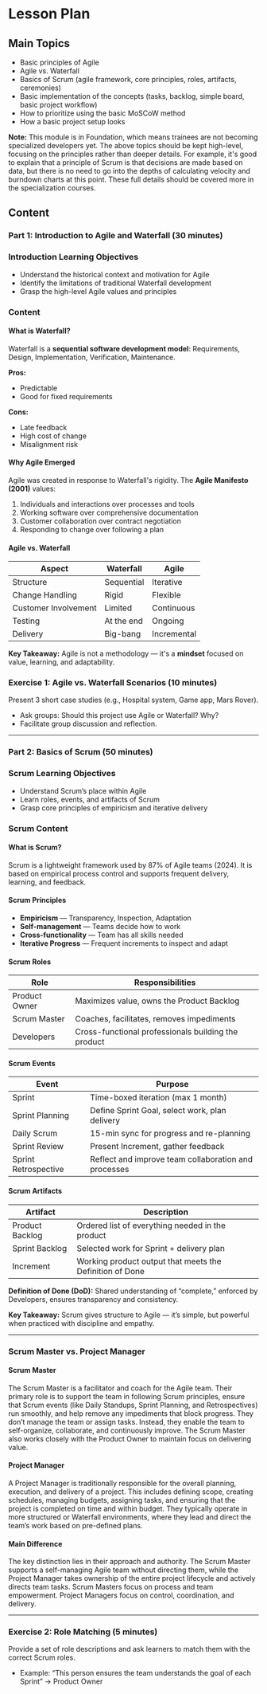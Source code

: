 # Lesson Plan

## Main Topics

- Basic principles of Agile
- Agile vs. Waterfall
- Basics of Scrum (agile framework, core principles, roles, artifacts,
  ceremonies)
- Basic implementation of the concepts (tasks, backlog, simple board,
  basic project workflow)
- How to prioritize using the basic MoSCoW method
- How a basic project setup looks

**Note:** This module is in Foundation, which means trainees are not becoming
specialized developers yet. The above topics should be kept high-level, focusing
on the principles rather than deeper details. For example, it's good to explain
that a principle of Scrum is that decisions are made based on data, but there is
no need to go into the depths of calculating velocity and burndown charts at
this point. These full details should be covered more in the specialization
courses.

## Content

### Part 1: Introduction to Agile and Waterfall (30 minutes)

### Introduction Learning Objectives

- Understand the historical context and motivation for Agile
- Identify the limitations of traditional Waterfall development
- Grasp the high-level Agile values and principles

### Content

#### What is Waterfall?

Waterfall is a **sequential software development model**: Requirements, Design,
Implementation, Verification, Maintenance.

**Pros:**

- Predictable
- Good for fixed requirements

**Cons:**

- Late feedback
- High cost of change
- Misalignment risk

#### Why Agile Emerged

Agile was created in response to Waterfall's rigidity. The **Agile Manifesto
(2001)** values:

1. Individuals and interactions over processes and tools
2. Working software over comprehensive documentation
3. Customer collaboration over contract negotiation
4. Responding to change over following a plan

#### Agile vs. Waterfall

| Aspect               | Waterfall  | Agile       |
| -------------------- | ---------- | ----------- |
| Structure            | Sequential | Iterative   |
| Change Handling      | Rigid      | Flexible    |
| Customer Involvement | Limited    | Continuous  |
| Testing              | At the end | Ongoing     |
| Delivery             | Big-bang   | Incremental |

**Key Takeaway:** Agile is not a methodology — it's a **mindset** focused on
value, learning, and adaptability.

### Exercise 1: Agile vs. Waterfall Scenarios (10 minutes)

Present 3 short case studies (e.g., Hospital system, Game app, Mars Rover).

- Ask groups: Should this project use Agile or Waterfall? Why?
- Facilitate group discussion and reflection.

---

### Part 2: Basics of Scrum (50 minutes)

### Scrum Learning Objectives

- Understand Scrum’s place within Agile
- Learn roles, events, and artifacts of Scrum
- Grasp core principles of empiricism and iterative delivery

### Scrum Content

#### What is Scrum?

Scrum is a lightweight framework used by 87% of Agile teams (2024). It is based
on empirical process control and supports frequent delivery, learning, and
feedback.

#### Scrum Principles

- **Empiricism** — Transparency, Inspection, Adaptation
- **Self-management** — Teams decide how to work
- **Cross-functionality** — Team has all skills needed
- **Iterative Progress** — Frequent increments to inspect and adapt

#### Scrum Roles

| Role          | Responsibilities                                    |
| ------------- | --------------------------------------------------- |
| Product Owner | Maximizes value, owns the Product Backlog           |
| Scrum Master  | Coaches, facilitates, removes impediments           |
| Developers    | Cross-functional professionals building the product |

#### Scrum Events

| Event                | Purpose                                              |
| -------------------- | ---------------------------------------------------- |
| Sprint               | Time-boxed iteration (max 1 month)                   |
| Sprint Planning      | Define Sprint Goal, select work, plan delivery       |
| Daily Scrum          | 15-min sync for progress and re-planning             |
| Sprint Review        | Present Increment, gather feedback                   |
| Sprint Retrospective | Reflect and improve team collaboration and processes |

#### Scrum Artifacts

| Artifact        | Description                                              |
| --------------- | -------------------------------------------------------- |
| Product Backlog | Ordered list of everything needed in the product         |
| Sprint Backlog  | Selected work for Sprint + delivery plan                 |
| Increment       | Working product output that meets the Definition of Done |

**Definition of Done (DoD):** Shared understanding of “complete,” enforced by
Developers, ensures transparency and consistency.

**Key Takeaway:** Scrum gives structure to Agile — it’s simple, but powerful
when practiced with discipline and empathy.

---

### Scrum Master vs. Project Manager

#### Scrum Master

The Scrum Master is a facilitator and coach for the Agile team. Their primary
role is to support the team in following Scrum principles, ensure that Scrum
events (like Daily Standups, Sprint Planning, and Retrospectives) run smoothly,
and help remove any impediments that block progress. They don’t manage the team
or assign tasks. Instead, they enable the team to self-organize, collaborate,
and continuously improve. The Scrum Master also works closely with the Product
Owner to maintain focus on delivering value.

#### Project Manager

A Project Manager is traditionally responsible for the overall planning,
execution, and delivery of a project. This includes defining scope, creating
schedules, managing budgets, assigning tasks, and ensuring that the project is
completed on time and within budget. They typically operate in more structured
or Waterfall environments, where they lead and direct the team’s work based on
pre-defined plans.

#### Main Difference

The key distinction lies in their approach and authority. The Scrum Master
supports a self-managing Agile team without directing them, while the Project
Manager takes ownership of the entire project lifecycle and actively directs
team tasks. Scrum Masters focus on process and team empowerment. Project
Managers focus on control, coordination, and delivery.

---

### Exercise 2: Role Matching (5 minutes)

Provide a set of role descriptions and ask learners to match them with the
correct Scrum roles.

- Example: “This person ensures the team understands the goal of each Sprint”
  → Product Owner
